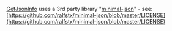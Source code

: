 [GetJsonInfo](https://github.com/eXioStorm/demimorph/blob/master/src/com/exiostorm/utils/GetTomlInfo.java) uses a 3rd party library "[minimal-json](https://github.com/ralfstx/minimal-json)" - see: [https://github.com/ralfstx/minimal-json/blob/master/LICENSE](https://github.com/ralfstx/minimal-json/blob/master/LICENSE)
